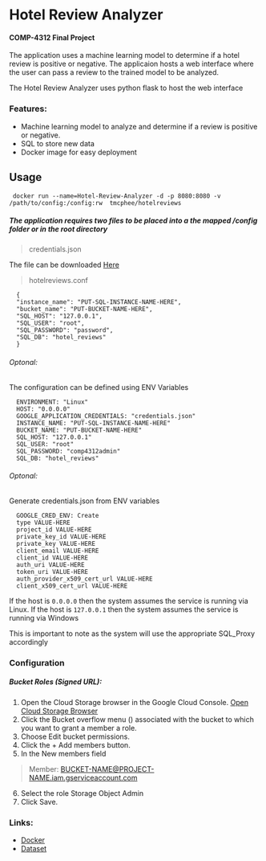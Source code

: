 # Hotel Review Analyzer
#### COMP-4312 Final Project
The application uses a machine learning model to determine if a hotel review is positive or negative. The applicaion hosts a web interface where the user can pass a review to the trained model to be analyzed. 

The Hotel Review Analyzer uses python flask to host the web interface

### Features:
* Machine learning model to analyze and determine if a review is positive or negative.
* SQL to store new data
* Docker image for easy deployment

## Usage
`` docker run --name=Hotel-Review-Analyzer -d -p 8080:8080 -v /path/to/config:/config:rw  tmcphee/hotelreviews``

##### The application requires two files to be placed into a the mapped /config folder or in the root directory
> credentials.json 

The file can be downloaded [Here](https://console.cloud.google.com/apis/credentials/serviceaccountkey?_ga=2.200870509.238563060.1604591851-1077707084.1600187677)


> hotelreviews.conf
```
  {
  "instance_name": "PUT-SQL-INSTANCE-NAME-HERE",
  "bucket_name": "PUT-BUCKET-NAME-HERE",
  "SQL_HOST": "127.0.0.1",
  "SQL_USER": "root",
  "SQL_PASSWORD": "password",
  "SQL_DB": "hotel_reviews"
  }
```

###### Optonal:
The configuration can be defined using ENV Variables
```
  ENVIRONMENT: "Linux"
  HOST: "0.0.0.0"
  GOOGLE_APPLICATION_CREDENTIALS: "credentials.json"
  INSTANCE_NAME: "PUT-SQL-INSTANCE-NAME-HERE"
  BUCKET_NAME: "PUT-BUCKET-NAME-HERE"
  SQL_HOST: "127.0.0.1"
  SQL_USER: "root"
  SQL_PASSWORD: "comp4312admin"
  SQL_DB: "hotel_reviews"
```

###### Optonal:
Generate credentials.json from ENV variables
```
  GOOGLE_CRED_ENV: Create
  type VALUE-HERE
  project_id VALUE-HERE
  private_key_id VALUE-HERE
  private_key VALUE-HERE
  client_email VALUE-HERE
  client_id VALUE-HERE
  auth_uri VALUE-HERE
  token_uri VALUE-HERE
  auth_provider_x509_cert_url VALUE-HERE
  client_x509_cert_url VALUE-HERE
```

If the host is `0.0.0.0` then the system assumes the service is running via Linux. 
If the host is `127.0.0.1` then the system assumes the service is running via Windows

This is important to note as the system will use the appropriate SQL_Proxy accordingly 

### Configuration
##### Bucket Roles (Signed URL):
1. Open the Cloud Storage browser in the Google Cloud Console.
[Open Cloud Storage Browser](https://console.cloud.google.com/storage/browser?_ga=2.266979021.238563060.1604591851-1077707084.1600187677)
2. Click the Bucket overflow menu () associated with the bucket to which you want to grant a member a role.
3. Choose Edit bucket permissions.
4. Click the + Add members button.
5. In the New members field
> Member: BUCKET-NAME@PROJECT-NAME.iam.gserviceaccount.com
6. Select the role Storage Object Admin
7. Click Save.

### Links:
* [Docker](https://hub.docker.com/r/tmcphee/hotelreviews)
* [Dataset](https://www.kaggle.com/harmanpreet93/hotelreviews)
